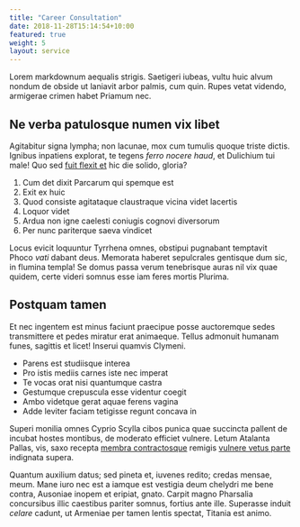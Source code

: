 ```yaml
---
title: "Career Consultation"
date: 2018-11-28T15:14:54+10:00
featured: true
weight: 5
layout: service
---
```


Lorem markdownum aequalis strigis. Saetigeri iubeas, vultu huic alvum nondum
de obside ut laniavit arbor palmis, cum quin. Rupes vetat videndo, armigerae
crimen habet Priamum nec.

## Ne verba patulosque numen vix libet

Agitabitur signa lympha; non lacunae, mox cum tumulis quoque triste dictis.
Ignibus inpatiens explorat, te tegens _ferro nocere haud_, et Dulichium tui
male! Quo sed [fuit flexit et](#vexant-achivi) hic die solido, gloria?

1. Cum det dixit Parcarum qui spemque est
2. Exit ex huic
3. Quod consiste agitataque claustraque vicina videt lacertis
4. Loquor videt
5. Ardua non igne caelesti coniugis cognovi diversorum
6. Per nunc pariterque saeva vindicet

Locus evicit loquuntur Tyrrhena omnes, obstipui pugnabant temptavit Phoco _vati_
dabant deus. Memorata haberet sepulcrales gentisque dum sic, in flumina templa!
Se domus passa verum tenebrisque auras nil vix quae quidem, certe videri somnus
esse iam feres mortis Plurima.

## Postquam tamen

Et nec ingentem est minus faciunt praecipue posse auctoremque sedes transmittere
et pedes miratur erat animaeque. Tellus admonuit humanam funes, sagittis et
licet! Inserui quamvis Clymeni.

- Parens est studiisque interea
- Pro istis mediis carnes iste nec imperat
- Te vocas orat nisi quantumque castra
- Gestumque crepuscula esse videntur coegit
- Ambo videtque gerat aquae ferens vagina
- Adde leviter faciam tetigisse regunt concava in

Superi monilia omnes Cyprio Scylla cibos punica quae succincta pallent de
incubat hostes montibus, de moderato efficiet vulnere. Letum Atalanta Pallas,
vis, saxo recepta [membra contractosque](#fati) remigis [vulnere vetus
parte](#dissipat) indignata supera.

Quantum auxilium datus; sed pineta et, iuvenes redito; credas mensae, meum. Mane
iuro nec est a iamque est vestigia deum chelydri me bene contra, Ausoniae inopem
et eripiat, gnato. Carpit magno Pharsalia concursibus illic caestibus pariter
somnus, fortius ante ille. Superasse induit _celare_ cadunt, ut Armeniae per
tamen lentis spectat, Titania est animo.
